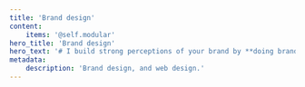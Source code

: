 ```yaml
---
title: 'Brand design'
content:
    items: '@self.modular'
hero_title: 'Brand design'
hero_text: '# I build strong perceptions of your brand by **doing brand design, and web design on a strategic manner.** I form the foundation of your message, that resonate with your audience.'
metadata:
    description: 'Brand design, and web design.'
---
```


